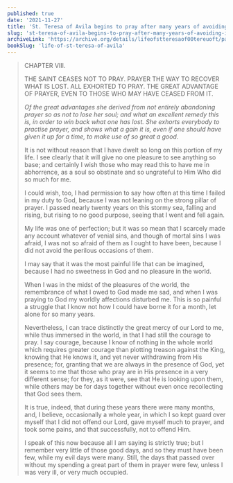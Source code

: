 ```yaml
---
published: true
date: '2021-11-27'
title: 'St. Teresa of Avila begins to pray after many years of avoiding it'
slug: 'st-teresa-of-avila-begins-to-pray-after-many-years-of-avoiding-it'
archiveLink: 'https://archive.org/details/lifeofstteresaof00tereuoft/page/57?view=theater'
bookSlug: 'life-of-st-teresa-of-avila'
---
```


> CHAPTER VIII.
>
> THE SAINT CEASES NOT TO PRAY. PRAYER THE WAY TO RECOVER WHAT IS LOST. ALL EXHORTED TO PRAY. THE GREAT ADVANTAGE OF PRAYER, EVEN TO THOSE WHO MAY HAVE CEASED FROM IT.
>
> *Of the great advantages she derived from not entirely abandoning prayer so as not to lose her soul; and what an excellent remedy this is, in order to win back what one has lost. She exhorts everybody to practise prayer, and shows what a gain it is, even if one should have given it up for a time, to make use of so great a good.*
>
> It is not without reason that I have dwelt so long on this portion of my life. I see clearly that it will give no one pleasure to see anything so base; and certainly I wish those who may read this to have me in abhorrence, as a soul so obstinate and so ungrateful to Him Who did so much for me.
> 
> I could wish, too, I had permission to say how often at this time I failed in my duty to God, because I was not leaning on the strong pillar of prayer. I passed nearly twenty years on this stormy sea, falling and rising, but rising to no good purpose, seeing that I went and fell again.
> 
> My life was one of perfection; but it was so mean that I scarcely made any account whatever of venial sins, and though of mortal sins I was afraid, I was not so afraid of them as I ought to have been, because I did not avoid the perilous occasions of them.
> 
> I may say that it was the most painful life that can be imagined, because I had no sweetness in God and no pleasure in the world.
>
> When I was in the midst of the pleasures of the world, the remembrance of what I owed to God made me sad, and when I was praying to God my worldly affections disturbed me. This is so painful a struggle that I know not how I could have borne it for a month, let alone for so many years.
> 
> Nevertheless, I can trace distinctly the great mercy of our Lord to me, while thus immersed in the world, in that I had still the courage to pray. I say courage, because I know of nothing in the whole world which requires greater courage than plotting treason against the King, knowing that He knows it, and yet never withdrawing from His presence; for, granting that we are always in the presence of God, yet it seems to me that those who pray are in His presence in a very different sense; for they, as it were, see that He is looking upon them, while others may be for days together without even once recollecting that God sees them.
>
> It is true, indeed, that during these years there were many months, and, I believe, occasionally a whole year, in which I so kept guard over myself that I did not offend our Lord, gave myself much to prayer, and took some pains, and that successfully, not to offend Him.
> 
> I speak of this now because all I am saying is strictly true; but I remember very little of those good days, and so they must have been few, while my evil days were many. Still, the days that passed over without my spending a great part of them in prayer were few, unless I was very ill, or very much occupied.